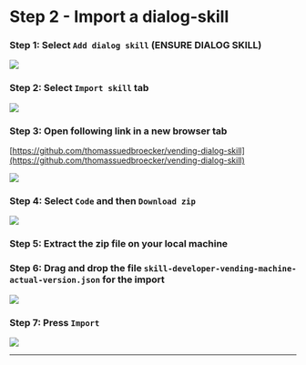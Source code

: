 # Step 2 - Import a **dialog-skill**

### Step 1: Select `Add dialog skill` (ENSURE **DIALOG** SKILL)

![](../../images/dialog-skill-assistant-01.png)


### Step 2: Select `Import skill` tab

![](../../images/dialog-skill-assistant-02.png)

### Step 3: Open following link in a new browser tab

[https://github.com/thomassuedbroecker/vending-dialog-skill](https://github.com/thomassuedbroecker/vending-dialog-skill)

![](../../images/dialog-skill-assistant-03.png)

### Step 4: Select `Code` and then `Download zip`

![](../../images/dialog-skill-assistant-04.png)

### Step 5: Extract the zip file on your local machine

### Step 6: Drag and drop the file `skill-developer-vending-machine-actual-version.json` for the import

![](../../images/dialog-skill-assistant-05.png)

### Step 7: Press `Import`

![](../../images/dialog-skill-assistant-06.png)

---